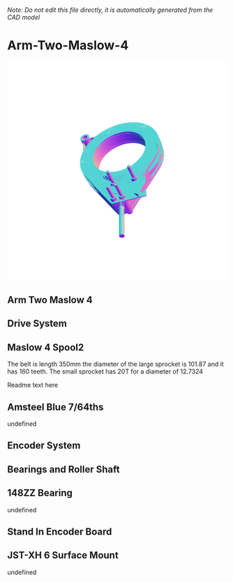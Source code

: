 ###### Note: Do not edit this file directly, it is automatically generated from the CAD model

# Arm-Two-Maslow-4

![](/project.svg)

## Arm Two Maslow 4


## Drive System


## Maslow 4 Spool2


The belt is length 350mm the diameter of the large sprocket is 101.87 and it has 160 teeth. The small sprocket has 20T for a diameter of 12.7324


Readme text here


## Amsteel Blue 7/64ths


undefined


## Encoder System


## Bearings and Roller Shaft


## 148ZZ Bearing


undefined


## Stand In Encoder Board


## JST-XH 6 Surface Mount


undefined


